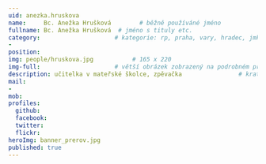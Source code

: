 ```yaml
---
uid: anezka.hruskova
name:     Bc. Anežka Hrušková        # běžně používáné jméno
fullname: Bc. Anežka Hrušková  # jméno s tituly etc.
category:                     # kategorie: rp, praha, vary, hradec, jmk, senat
- 
position:
img: people/hruskova.jpg           # 165 x 220
img-full:                     # větší obrázek zobrazený na podrobném profilu
description: učitelka v mateřské školce, zpěvačka                # kratký popis, max 160 znaků
mail:
- 
mob:         
profiles:
  github:
  facebook:       
  twitter:        
  flickr:       
heroImg: banner_prerov.jpg
published: true
---
```

